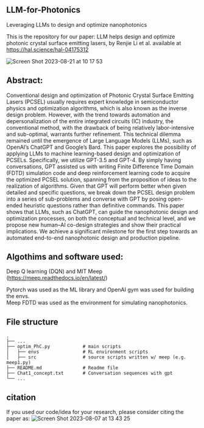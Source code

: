 ## LLM-for-Photonics
Leveraging LLMs to design and optimize nanophotonics

This is the repository for our paper: LLM helps design and optimize photonic crystal
surface emitting lasers, by Renjie Li et al. available at https://hal.science/hal-04175312

![Screen Shot 2023-08-21 at 10 17 53](https://github.com/Arcadianlee/LLM-for-Photonics/assets/76676601/6a001b53-a9c1-4a96-a538-1a0824c59bba)

## Abstract:<br/>
Conventional design and optimization of Photonic Crystal Surface Emitting Lasers
(PCSEL) usually requires expert knowledge in semiconductor physics and optimization
algorithms, which is also known as the inverse design problem. However,
with the trend towards automation and depersonalization of the entire integrated
circuits (IC) industry, the conventional method, with the drawback of being relatively
labor-intensive and sub-optimal, warrants further refinement. This technical
dilemma remained until the emergence of Large Language Models (LLMs), such
as OpenAI’s ChatGPT and Google’s Bard. This paper explores the possibility of
applying LLMs to machine learning-based design and optimization of PCSELs.
Specifically, we utilize GPT-3.5 and GPT-4. By simply having conversations, GPT
assisted us with writing Finite Difference Time Domain (FDTD) simulation code
and deep reinforcement learning code to acquire the optimized PCSEL solution,
spanning from the proposition of ideas to the realization of algorithms. Given that
GPT will perform better when given detailed and specific questions, we break down
the PCSEL design problem into a series of sub-problems and converse with GPT
by posing open-ended heuristic questions rather than definitive commands. This
paper shows that LLMs, such as ChatGPT, can guide the nanophotonic design and
optimization processes, on both the conceptual and technical level, and we propose
new human–AI co-design strategies and show their practical implications. We
achieve a significant milestone for the first step towards an automated end-to-end
nanophotonic design and production pipeline.


## Algothims and software used:<br/>
Deep Q learning (DQN) and MIT Meep (https://meep.readthedocs.io/en/latest/)

Pytorch was used as the ML library and OpenAI gym was used for building the envs.<br/>
Meep FDTD was used as the environment for simulating nanophotonics.

## File structure
    .
    ├── ...
    ├── optim_PhC.py            # main scripts
    │   ├── envs                # RL environment scripts
    │   ├── src                 # source scripts written w/ meep (e.g. meep1.py)
    ├── README.md               # Readme file
    ├── Chat1_concept.txt       # Conversation sequences with gpt
    └── ...



## citation
If you used our code/idea for your research, please consider citing the paper as:
![Screen Shot 2023-08-07 at 13 43 25](https://github.com/Arcadianlee/LLM-for-Photonics/assets/76676601/c4f3ad7c-3c4f-4dec-a8ee-0dc23d872658)


